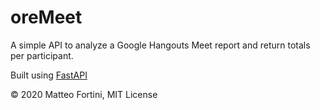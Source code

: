 # oreMeet

A simple API to analyze a Google Hangouts Meet report and return totals per participant.

Built using [FastAPI](https://fastapi.tiangolo.com/)

© 2020 Matteo Fortini, MIT License
